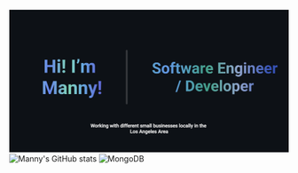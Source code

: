 ![alt text](/Banner.png)
![Manny's GitHub stats](https://github-readme-stats.vercel.app/api?username=mannysanz715&show_icons=true&theme=one_dark_pro)
![MongoDB](https://img.shields.io/badge/MongoDB-%234ea94b.svg?style=for-the-badge&logo=mongodb&logoColor=white)


<!--
**mannysanz715/mannysanz715** is a ✨ _special_ ✨ repository because its `README.md` (this file) appears on your GitHub profile.

Here are some ideas to get you started:

- 🔭 I’m currently working on ...
- 🌱 I’m currently learning ...
- 👯 I’m looking to collaborate on ...
- 🤔 I’m looking for help with ...
- 💬 Ask me about ...
- 📫 How to reach me: ...
- 😄 Pronouns: ...
- ⚡ Fun fact: ...
-->
